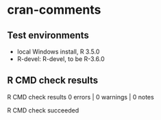 cran-comments
================

Test environments
-----------------

-   local Windows install, R 3.5.0
-   R-devel: R-devel, to be R-3.6.0

R CMD check results
-------------------

R CMD check results 0 errors | 0 warnings | 0 notes

R CMD check succeeded
